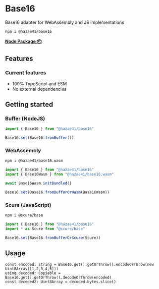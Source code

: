 # Base16

Base16 adapter for WebAssembly and JS implementations

```bash
npm i @hazae41/base16
```

[**Node Package 📦**](https://www.npmjs.com/package/@hazae41/base16)

## Features

### Current features
- 100% TypeScript and ESM
- No external dependencies

## Getting started

### Buffer (NodeJS)

```typescript
import { Base16 } from "@hazae41/base16"

Base16.set(Base16.fromBuffer())
```

### WebAssembly

```bash
npm i @hazae41/base16.wasm
```

```typescript
import { Base16 } from "@hazae41/base16"
import { Base16Wasm } from "@hazae41/base16.wasm"

await Base16Wasm.initBundled()

Base16.set(Base16.fromBufferOrWasm(Base16Wasm))
```

### Scure (JavaScript)

```bash
npm i @scure/base
```

```typescript
import { Base16 } from "@hazae41/base16"
import * as Scure from "@scure/base"

Base16.set(Base16.fromBufferOrScure(Scure))
```

## Usage

```tsx
const encoded: string = Base16.get().getOrThrow().encodeOrThrow(new Uint8Array([1,2,3,4,5]))
using decoded: Copiable = Base16.get().getOrThrow().decodeOrThrow(encoded)
const decoded2: Uint8Array = decoded.bytes.slice()
```